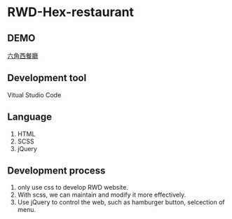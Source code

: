 # RWD-Hex-restaurant

## DEMO
[六角西餐廳](https://johnnyli326.github.io/RWD-Hex-restaurant/)

## Development tool
Vitual Studio Code

## Language
1. HTML
2. SCSS
3. jQuery

## Development process
1. only use css to develop RWD website.
2. With scss, we can maintain and modify it more effectively.
3. Use jQuery to control the web, such as hamburger button, selcection of menu.

